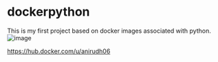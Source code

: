 # dockerpython
This is my first project based on docker images associated with python.
![image](https://github.com/Anianonymous/dockerpython/assets/105560839/dc8e8ff1-8db7-4d09-b12b-162d06c48678)

https://hub.docker.com/u/anirudh06
